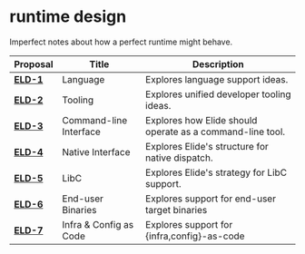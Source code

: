 # runtime design

Imperfect notes about how a perfect runtime might behave.

| Proposal                           | Title                  | Description                                               |
| ---------------------------------- | ---------------------- | --------------------------------------------------------- |
| [**ELD-1**](./draft/1-language.md) | Language               | Explores language support ideas.                          |
| [**ELD-2**](./draft/2-tooling.md)  | Tooling                | Explores unified developer tooling ideas.                 |
| [**ELD-3**](./draft/3-cli.md)      | Command-line Interface | Explores how Elide should operate as a command-line tool. |
| [**ELD-4**](./draft/4-native.md)   | Native Interface       | Explores Elide's structure for native dispatch.           |
| [**ELD-5**](./draft/5-libc.md)     | LibC                   | Explores Elide's strategy for LibC support.               |
| [**ELD-6**](./draft/6-finalbin.md) | End-user Binaries      | Explores support for end-user target binaries             |
| [**ELD-7**](./draft/7-config.md)   | Infra & Config as Code | Explores support for {infra,config}-as-code               |
